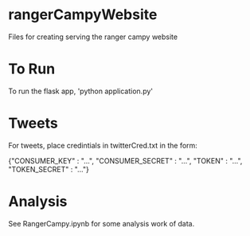 # rangerCampyWebsite
Files for creating serving the ranger campy website

# To Run
To run the flask app, 'python application.py'

# Tweets
For tweets, place credintials in twitterCred.txt
in the form:

{"CONSUMER_KEY" : "...",
"CONSUMER_SECRET" : "...",
"TOKEN" : "...",
"TOKEN_SECRET" : "..."}

# Analysis
See RangerCampy.ipynb for some analysis work of data.
